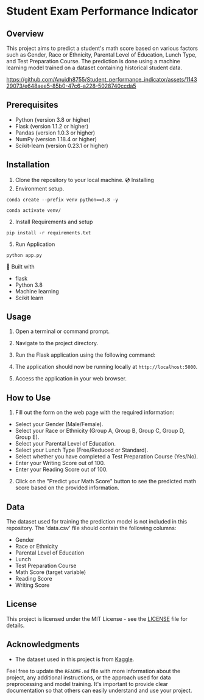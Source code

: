 # Student Exam Performance Indicator

## Overview
This project aims to predict a student's math score based on various factors such as Gender, Race or Ethnicity, Parental Level of Education, Lunch Type, and Test Preparation Course. The prediction is done using a machine learning model trained on a dataset containing historical student data.


https://github.com/Anujdh8755/Student_performance_indicator/assets/114329073/e648aee5-85b0-47c6-a228-5028740ccda5




## Prerequisites
- Python (version 3.8 or higher)
- Flask (version 1.1.2 or higher)
- Pandas (version 1.0.3 or higher)
- NumPy (version 1.18.4 or higher)
- Scikit-learn (version 0.23.1 or higher)

## Installation
1. Clone the repository to your local machine.
💿 Installing
1. Environment setup.
```
conda create --prefix venv python==3.8 -y
```
```
conda activate venv/
````
2. Install Requirements and setup
```
pip install -r requirements.txt
```
5. Run Application
```
python app.py
```

🔧 Built with
- flask
- Python 3.8
- Machine learning
- Scikit learn

## Usage
1. Open a terminal or command prompt.
2. Navigate to the project directory.
3. Run the Flask application using the following command:

4. The application should now be running locally at `http://localhost:5000`.
5. Access the application in your web browser.

## How to Use
1. Fill out the form on the web page with the required information:
- Select your Gender (Male/Female).
- Select your Race or Ethnicity (Group A, Group B, Group C, Group D, Group E).
- Select your Parental Level of Education.
- Select your Lunch Type (Free/Reduced or Standard).
- Select whether you have completed a Test Preparation Course (Yes/No).
- Enter your Writing Score out of 100.
- Enter your Reading Score out of 100.
2. Click on the "Predict your Math Score" button to see the predicted math score based on the provided information.

## Data
The dataset used for training the prediction model is not included in this repository. The 'data.csv' file should contain the following columns:
- Gender
- Race or Ethnicity
- Parental Level of Education
- Lunch
- Test Preparation Course
- Math Score (target variable)
- Reading Score
- Writing Score

## License
This project is licensed under the MIT License - see the [LICENSE](LICENSE) file for details.

## Acknowledgments
- The dataset used in this project is from [Kaggle](https://www.kaggle.com/spscientist/students-performance-in-exams).

Feel free to update the `README.md` file with more information about the project, any additional instructions, or the approach used for data preprocessing and model training. It's important to provide clear documentation so that others can easily understand and use your project.
